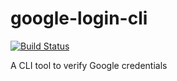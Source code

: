 # google-login-cli

[![Build Status](https://travis-ci.org/hofnarwillie/google-login-cli.svg?branch=master)](https://travis-ci.org/hofnarwillie/google-login-cli)

A CLI tool to verify Google credentials
